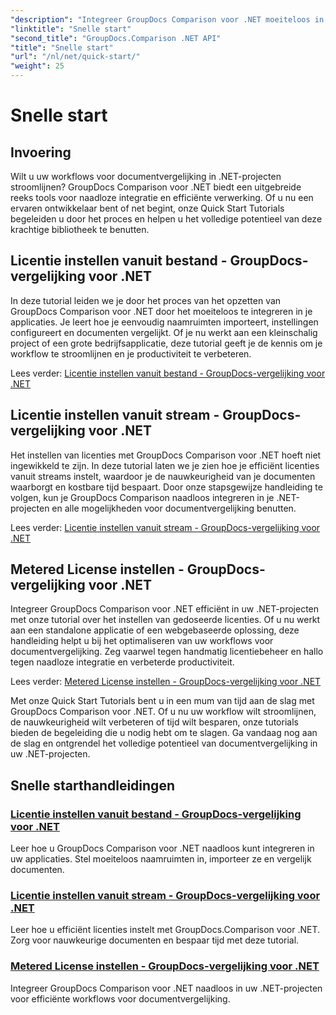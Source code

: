 ```yaml
---
"description": "Integreer GroupDocs Comparison voor .NET moeiteloos in uw projecten. Leer efficiënte methoden voor licentie-instelling voor nauwkeurige workflows voor documentvergelijking."
"linktitle": "Snelle start"
"second_title": "GroupDocs.Comparison .NET API"
"title": "Snelle start"
"url": "/nl/net/quick-start/"
"weight": 25
---
```


# Snelle start


## Invoering

Wilt u uw workflows voor documentvergelijking in .NET-projecten stroomlijnen? GroupDocs Comparison voor .NET biedt een uitgebreide reeks tools voor naadloze integratie en efficiënte verwerking. Of u nu een ervaren ontwikkelaar bent of net begint, onze Quick Start Tutorials begeleiden u door het proces en helpen u het volledige potentieel van deze krachtige bibliotheek te benutten.

## Licentie instellen vanuit bestand - GroupDocs-vergelijking voor .NET

In deze tutorial leiden we je door het proces van het opzetten van GroupDocs Comparison voor .NET door het moeiteloos te integreren in je applicaties. Je leert hoe je eenvoudig naamruimten importeert, instellingen configureert en documenten vergelijkt. Of je nu werkt aan een kleinschalig project of een grote bedrijfsapplicatie, deze tutorial geeft je de kennis om je workflow te stroomlijnen en je productiviteit te verbeteren.

Lees verder: [Licentie instellen vanuit bestand - GroupDocs-vergelijking voor .NET](./set-license-from-file/)

## Licentie instellen vanuit stream - GroupDocs-vergelijking voor .NET

Het instellen van licenties met GroupDocs Comparison voor .NET hoeft niet ingewikkeld te zijn. In deze tutorial laten we je zien hoe je efficiënt licenties vanuit streams instelt, waardoor je de nauwkeurigheid van je documenten waarborgt en kostbare tijd bespaart. Door onze stapsgewijze handleiding te volgen, kun je GroupDocs Comparison naadloos integreren in je .NET-projecten en alle mogelijkheden voor documentvergelijking benutten.

Lees verder: [Licentie instellen vanuit stream - GroupDocs-vergelijking voor .NET](./set-license-from-stream/)

## Metered License instellen - GroupDocs-vergelijking voor .NET

Integreer GroupDocs Comparison voor .NET efficiënt in uw .NET-projecten met onze tutorial over het instellen van gedoseerde licenties. Of u nu werkt aan een standalone applicatie of een webgebaseerde oplossing, deze handleiding helpt u bij het optimaliseren van uw workflows voor documentvergelijking. Zeg vaarwel tegen handmatig licentiebeheer en hallo tegen naadloze integratie en verbeterde productiviteit.

Lees verder: [Metered License instellen - GroupDocs-vergelijking voor .NET](./set-metered-license/)

Met onze Quick Start Tutorials bent u in een mum van tijd aan de slag met GroupDocs Comparison voor .NET. Of u nu uw workflow wilt stroomlijnen, de nauwkeurigheid wilt verbeteren of tijd wilt besparen, onze tutorials bieden de begeleiding die u nodig hebt om te slagen. Ga vandaag nog aan de slag en ontgrendel het volledige potentieel van documentvergelijking in uw .NET-projecten.
## Snelle starthandleidingen
### [Licentie instellen vanuit bestand - GroupDocs-vergelijking voor .NET](./set-license-from-file/)
Leer hoe u GroupDocs Comparison voor .NET naadloos kunt integreren in uw applicaties. Stel moeiteloos naamruimten in, importeer ze en vergelijk documenten.
### [Licentie instellen vanuit stream - GroupDocs-vergelijking voor .NET](./set-license-from-stream/)
Leer hoe u efficiënt licenties instelt met GroupDocs.Comparison voor .NET. Zorg voor nauwkeurige documenten en bespaar tijd met deze tutorial.
### [Metered License instellen - GroupDocs-vergelijking voor .NET](./set-metered-license/)
Integreer GroupDocs Comparison voor .NET naadloos in uw .NET-projecten voor efficiënte workflows voor documentvergelijking.